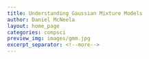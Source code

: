 ```yaml
---
title: Understanding Gaussian Mixture Models 
author: Daniel McNeela
layout: home_page
categories: compsci 
preview_img: images/gmm.jpg
excerpt_separator: <!--more-->
---
```

